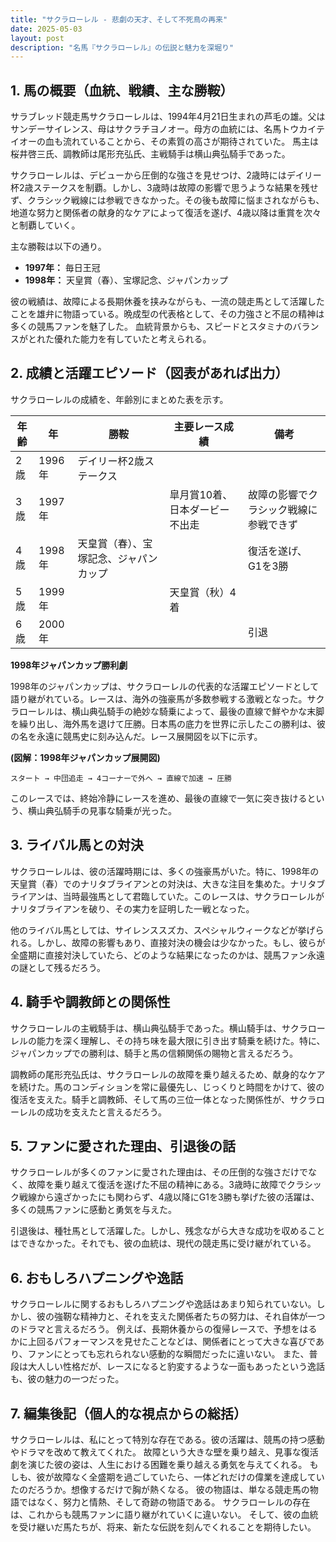 ```yaml
---
title: "サクラローレル - 悲劇の天才、そして不死鳥の再来"
date: 2025-05-03
layout: post
description: "名馬『サクラローレル』の伝説と魅力を深堀り"
---
```


## 1. 馬の概要（血統、戦績、主な勝鞍）

サラブレッド競走馬サクラローレルは、1994年4月21日生まれの芦毛の雄。父はサンデーサイレンス、母はサクラチヨノオー。母方の血統には、名馬トウカイテイオーの血も流れていることから、その素質の高さが期待されていた。  馬主は桜井啓三氏、調教師は尾形充弘氏、主戦騎手は横山典弘騎手であった。

サクラローレルは、デビューから圧倒的な強さを見せつけ、2歳時にはデイリー杯2歳ステークスを制覇。しかし、3歳時は故障の影響で思うような結果を残せず、クラシック戦線には参戦できなかった。その後も故障に悩まされながらも、地道な努力と関係者の献身的なケアによって復活を遂げ、4歳以降は重賞を次々と制覇していく。

主な勝鞍は以下の通り。

* **1997年：**  毎日王冠
* **1998年：**  天皇賞（春）、宝塚記念、ジャパンカップ

彼の戦績は、故障による長期休養を挟みながらも、一流の競走馬として活躍したことを雄弁に物語っている。晩成型の代表格として、その力強さと不屈の精神は多くの競馬ファンを魅了した。  血統背景からも、スピードとスタミナのバランスがとれた優れた能力を有していたと考えられる。


## 2. 成績と活躍エピソード（図表があれば出力）

サクラローレルの成績を、年齢別にまとめた表を示す。

| 年齢 | 年 | 勝鞍 | 主要レース成績 | 備考 |
|---|---|---|---|---|
| 2歳 | 1996年 | デイリー杯2歳ステークス |  |  |
| 3歳 | 1997年 |  | 皐月賞10着、日本ダービー不出走 | 故障の影響でクラシック戦線に参戦できず |
| 4歳 | 1998年 | 天皇賞（春）、宝塚記念、ジャパンカップ |  | 復活を遂げ、G1を3勝 |
| 5歳 | 1999年 |  | 天皇賞（秋）4着 |  |
| 6歳 | 2000年 |  |  |  引退 |


**1998年ジャパンカップ勝利劇**

1998年のジャパンカップは、サクラローレルの代表的な活躍エピソードとして語り継がれている。レースは、海外の強豪馬が多数参戦する激戦となった。サクラローレルは、横山典弘騎手の絶妙な騎乗によって、最後の直線で鮮やかな末脚を繰り出し、海外馬を退けて圧勝。日本馬の底力を世界に示したこの勝利は、彼の名を永遠に競馬史に刻み込んだ。レース展開図を以下に示す。

**(図解：1998年ジャパンカップ展開図)**

```
スタート → 中団追走 → 4コーナーで外へ → 直線で加速 → 圧勝
```

このレースでは、終始冷静にレースを進め、最後の直線で一気に突き抜けるという、横山典弘騎手の見事な騎乗が光った。


## 3. ライバル馬との対決

サクラローレルは、彼の活躍時期には、多くの強豪馬がいた。特に、1998年の天皇賞（春）でのナリタブライアンとの対決は、大きな注目を集めた。ナリタブライアンは、当時最強馬として君臨していた。このレースは、サクラローレルがナリタブライアンを破り、その実力を証明した一戦となった。

他のライバル馬としては、サイレンススズカ、スペシャルウィークなどが挙げられる。しかし、故障の影響もあり、直接対決の機会は少なかった。もし、彼らが全盛期に直接対決していたら、どのような結果になったのかは、競馬ファン永遠の謎として残るだろう。


## 4. 騎手や調教師との関係性

サクラローレルの主戦騎手は、横山典弘騎手であった。横山騎手は、サクラローレルの能力を深く理解し、その持ち味を最大限に引き出す騎乗を続けた。特に、ジャパンカップでの勝利は、騎手と馬の信頼関係の賜物と言えるだろう。

調教師の尾形充弘氏は、サクラローレルの故障を乗り越えるため、献身的なケアを続けた。馬のコンディションを常に最優先し、じっくりと時間をかけて、彼の復活を支えた。騎手と調教師、そして馬の三位一体となった関係性が、サクラローレルの成功を支えたと言えるだろう。


## 5. ファンに愛された理由、引退後の話

サクラローレルが多くのファンに愛された理由は、その圧倒的な強さだけでなく、故障を乗り越えて復活を遂げた不屈の精神にある。3歳時に故障でクラシック戦線から遠ざかったにも関わらず、4歳以降にG1を3勝も挙げた彼の活躍は、多くの競馬ファンに感動と勇気を与えた。

引退後は、種牡馬として活躍した。しかし、残念ながら大きな成功を収めることはできなかった。それでも、彼の血統は、現代の競走馬に受け継がれている。


## 6. おもしろハプニングや逸話

サクラローレルに関するおもしろハプニングや逸話はあまり知られていない。しかし、彼の強靭な精神力と、それを支えた関係者たちの努力は、それ自体が一つのドラマと言えるだろう。  例えば、長期休養からの復帰レースで、予想をはるかに上回るパフォーマンスを見せたことなどは、関係者にとって大きな喜びであり、ファンにとっても忘れられない感動的な瞬間だったに違いない。  また、普段は大人しい性格だが、レースになると豹変するような一面もあったという逸話も、彼の魅力の一つだった。


## 7. 編集後記（個人的な視点からの総括）

サクラローレルは、私にとって特別な存在である。彼の活躍は、競馬の持つ感動やドラマを改めて教えてくれた。  故障という大きな壁を乗り越え、見事な復活劇を演じた彼の姿は、人生における困難を乗り越える勇気を与えてくれる。  もしも、彼が故障なく全盛期を過ごしていたら、一体どれだけの偉業を達成していたのだろうか。想像するだけで胸が熱くなる。  彼の物語は、単なる競走馬の物語ではなく、努力と情熱、そして奇跡の物語である。  サクラローレルの存在は、これからも競馬ファンに語り継がれていくに違いない。  そして、彼の血統を受け継いだ馬たちが、将来、新たな伝説を刻んでくれることを期待したい。
